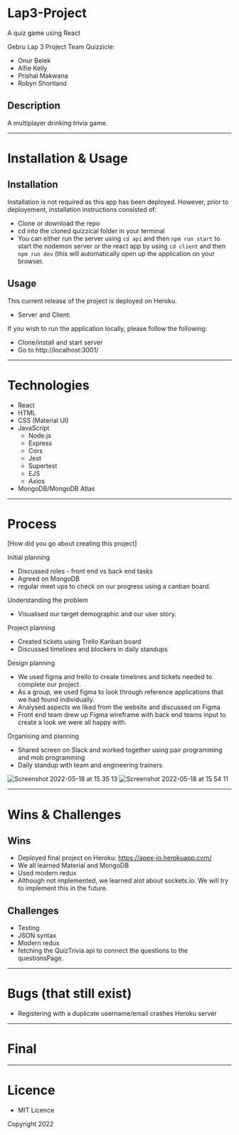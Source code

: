 # Lap3-Project

A quiz game using React

Gebru Lap 3 Project Team Quizzicle:

- Onur Belek
- Alfie Kelly
- Prishal Makwana
- Robyn Shortland

## Description

A multiplayer drinking trivia game.

---

# Installation & Usage

## Installation

Installation is not required as this app has been deployed. However, prior to deployement, installation instructions consisted of:

- Clone or download the repo
- cd into the cloned quizzical folder in your terminal
- You can either run the server using `cd api` and then `npm run start` to start the nodemon server or the react app by using `cd client` and then `npm run dev` (this will automatically open up the application on your browser.

## Usage

This current release of the project is deployed on Heroku.

- Server and Client:

If you wish to run the application locally, please follow the following:

- Clone/install and start server
- Go to http://localhost:3001/

---

# Technologies

- React
- HTML
- CSS (Material UI)
- JavaScript
  - Node.js
  - Express
  - Cors
  - Jest
  - Supertest
  - EJS
  - Axios
- MongoDB/MongoDB Atlas

---

# Process

[How did you go about creating this project]

Initial planning

- Discussed roles - front end vs back end tasks
- Agreed on MongoDB
- regular meet ups to check on our progress using a canban board.

Understanding the problem

- Visualised our target demographic and our user story.

Project planning

- Created tickets using Trello Kanban board
- Discussed timelines and blockers in daily standups

Design planning

- We used figma and trello to create timelines and tickets needed to complete our project.
- As a group, we used figma to look through reference applications that we had found individually.
- Analysed aspects we liked from the website and discussed on Figma
- Front end team drew up Figma wireframe with back end teams input to create a look we were all happy with.

Organising and planning

- Shared screen on Slack and worked together using pair programming and mob programming
- Daily standup with team and engineering trainers

![Screenshot 2022-05-18 at 15 35 13](https://user-images.githubusercontent.com/99223110/169067550-f8bb88f7-4516-4747-997a-8ec424d1ef3d.png)
![Screenshot 2022-05-18 at 15 54 11](https://user-images.githubusercontent.com/99223110/169071855-a8d78f2a-abed-40c7-8bad-e0d067d86c63.png)

---

# Wins & Challenges

## Wins

- Deployed final project on Heroku: https://apex-io.herokuapp.com/
- We all learned Material and MongoDB
- Used modern redux
- Although not implemented, we learned alot about sockets.io. We will try to implement this in the future.

## Challenges

- Testing
- JSON syntax
- Modern redux
- fetching the QuizTrivia api to connect the questions to the questionsPage.

---

# Bugs (that still exist)

- Registering with a duplicate username/email crashes Heroku server

---

# Final

---

# Licence

- MIT Licence

Copyright 2022
